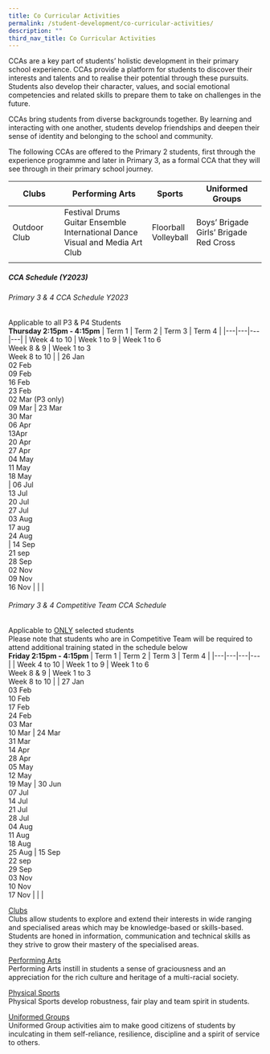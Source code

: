 ```yaml
---
title: Co Curricular Activities
permalink: /student-development/co-curricular-activities/
description: ""
third_nav_title: Co Curricular Activities
---
```

CCAs are a key part of students’ holistic development in their primary school experience. CCAs provide a platform for students to discover their interests and talents and to realise their potential through these pursuits. Students also develop their character, values, and social emotional competencies and related skills to prepare them to take on challenges in the future.

CCAs bring students from diverse backgrounds together. By learning and interacting with one another, students develop friendships and deepen their sense of identity and belonging to the school and community.
  
The following CCAs are offered to the Primary 2 students, first through the experience programme and later in Primary 3, as a formal CCA that they will see through in their primary school journey.

| Clubs | Performing Arts | Sports | Uniformed Groups |
|---|---|---|---|
| Outdoor Club | Festival Drums<br>Guitar Ensemble<br>International Dance<br>Visual and Media Art Club | Floorball<br>Volleyball | Boys’ Brigade<br>Girls’ Brigade<br>Red Cross |
| | | | |

##### CCA Schedule (Y2023)
###### Primary 3 &amp; 4 CCA Schedule Y2023 
Applicable to all P3 &amp; P4 Students<br>
<b>Thursday 2:15pm - 4:15pm</b>
| Term 1 | Term 2 | Term 3 | Term 4 |
|---|---|---|---|
| Week 4 to 10 | Week 1 to 9  | Week 1 to 6<br>Week 8 &amp; 9 | Week 1 to 3<br>Week 8 to 10 |
| 26 Jan<br>02 Feb<br>09 Feb<br>16 Feb<br>23 Feb<br>02 Mar (P3 only)<br>09 Mar | 23 Mar<br>30 Mar<br>06 Apr<br>13Apr<br>20 Apr<br>27 Apr<br>04 May<br>11 May<br>18 May<br> | 06 Jul<br>13 Jul<br>20 Jul<br>27 Jul<br>03 Aug<br>17 aug<br>24 Aug<br> | 14 Sep<br>21 sep<br>28 Sep<br>02 Nov<br>09 Nov<br>16 Nov |
| |

###### Primary  3 &amp; 4 Competitive Team CCA Schedule
Applicable to <u>ONLY</u> selected students<br>
Please note that students who are in Competitive Team will be required to attend additional training stated in the schedule below<br>
<b>Friday 2:15pm - 4:15pm</b>
| Term 1 | Term 2 | Term 3 | Term 4 |
|---|---|---|---|
| Week 4 to 10 | Week 1 to 9  | Week 1 to 6<br>Week 8 &amp; 9 | Week 1 to 3<br>Week 8 to 10 |
| 27 Jan<br>03 Feb<br>10 Feb<br>17 Feb<br>24 Feb<br>03 Mar<br>10 Mar | 24 Mar<br>31 Mar<br>14 Apr<br>28 Apr<br>05 May<br>12 May<br>19 May | 30 Jun<br>07 Jul<br>14 Jul<br>21 Jul<br>28 Jul<br>04 Aug<br>11 Aug<br>18 Aug<br>25 Aug | 15 Sep<br>22 sep<br>29 Sep<br>03 Nov<br>10 Nov<br>17 Nov |
| |

[Clubs](https://moe-valourpri-staging.netlify.app/student-development/co-curricular-activities/clubs) <br>
Clubs allow students to explore and extend their interests in wide ranging and specialised areas which may be knowledge-based or skills-based. Students are honed in information, communication and technical skills as they strive to grow their mastery of the specialised areas.

[Performing Arts](https://moe-valourpri-staging.netlify.app/student-development/co-curricular-activities/performing-arts) <br>
Performing Arts instill in students a sense of graciousness and an appreciation for the rich culture and heritage of a multi-racial society.

[Physical Sports](https://moe-valourpri-staging.netlify.app/student-development/co-curricular-activities/physical-sports) <br>
Physical Sports develop robustness, fair play and team spirit in students.

[Uniformed Groups](https://moe-valourpri-staging.netlify.app/student-development/co-curricular-activities/uniformed-groups) <br>
Uniformed Group activities aim to make good citizens of students by inculcating in them self-reliance, resilience, discipline and a spirit of service to others.